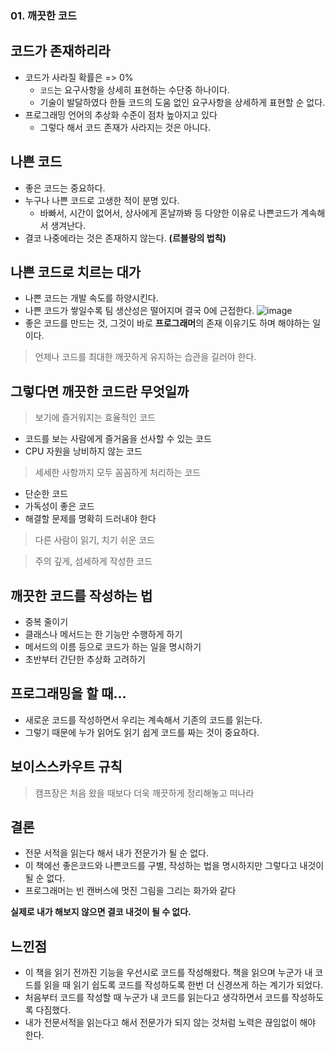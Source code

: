 ### 01. 깨끗한 코드

## 코드가 존재하리라
- 코드가 사라질 확률은 => 0%   
  - ```코드```는 요구사항을 상세히 표현하는 수단중 하나이다. 
  - 기술이 발달하였다 한들 코드의 도움 없인 요구사항을 상세하게 표현할 순 없다. 
- 프로그래밍 언어의 추상화 수준이 점차 높아지고 있다   
  - 그렇다 해서 코드 존재가 사라지는 것은 아니다.   

## 나쁜 코드
- 좋은 코드는 중요하다.
- 누구나 나쁜 코드로 고생한 적이 분명 있다.
  - 바빠서, 시간이 없어서, 상사에게 혼날까봐 등 다양한 이유로 나쁜코드가 계속해서 생겨난다.
- 결코 나중에라는 것은 존재하지 않는다. **(르블랑의 법칙)**

## 나쁜 코드로 치르는 대가
- 나쁜 코드는 개발 속도를 하양시킨다.
- 나쁜 코드가 쌓일수록 팀 생산성은 떨어지며 결국 0에 근접한다.
  ![image](https://user-images.githubusercontent.com/59498977/125154000-ad115080-e192-11eb-81ba-1a98f20c425d.png)
- 좋은 코드를 만드는 것, 그것이 바로 **프로그래머**의 존재 이유기도 하며 해야하는 일이다.
> 언제나 코드를 최대한 깨끗하게 유지하는 습관을 길러야 한다.

## 그렇다면 깨끗한 코드란 무엇일까
> 보기에 즐거워지는 효율적인 코드   
  - 코드를 보는 사람에게 즐거움을 선사할 수 있는 코드   
  - CPU 자원을 낭비하지 않는 코드
> 세세한 사항까지 모두 꼼꼼하게 처리하는 코드   
  - 단순한 코드   
  - 가독성이 좋은 코드
  - 해결할 문제를 명확히 드러내야 한다
> 다른 사람이 읽기, 치기 쉬운 코드

> 주의 깊게, 섬세하게 작성한 코드

## 깨끗한 코드를 작성하는 법
- 중복 줄이기
- 클래스나 메서드는 한 기능만 수행하게 하기
- 메서드의 이름 등으로 코드가 하는 일을 명시하기
- 초반부터 간단한 추상화 고려하기

## 프로그래밍을 할 때...
- 새로운 코드를 작성하면서 우리는 계속해서 기존의 코드를 읽는다.
- 그렇기 때문에 누가 읽어도 읽기 쉽게 코드를 짜는 것이 중요하다.

## 보이스스카우트 규칙
> 캠프장은 처음 왔을 때보다 더욱 깨끗하게 정리해놓고 떠나라

## 결론
- 전문 서적을 읽는다 해서 내가 전문가가 될 순 없다.
- 이 책에선 좋은코드와 나쁜코드를 구별, 작성하는 법을 명시하지만 그렇다고 내것이 될 순 없다.
- 프로그래머는 빈 캔버스에 멋진 그림을 그리는 화가와 같다

**실제로 내가 해보지 않으면 결코 내것이 될 수 없다.**

## 느낀점
- 이 책을 읽기 전까진 기능을 우선시로 코드를 작성해왔다. 책을 읽으며 누군가 내 코드를 읽을 때 읽기 쉽도록 코드를 작성하도록 한번 더 신경쓰게 하는 계기가 되었다.
- 처음부터 코드를 작성할 때 누군가 내 코드를 읽는다고 생각하면서 코드를 작성하도록 다짐했다.
- 내가 전문서적을 읽는다고 해서 전문가가 되지 않는 것처럼 노력은 끊임없이 해야 한다.

